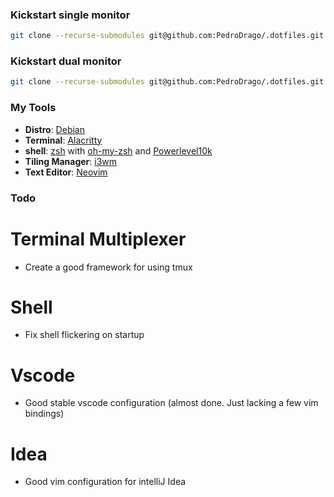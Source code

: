 ### Kickstart single monitor
```bash
git clone --recurse-submodules git@github.com:PedroDrago/.dotfiles.git && cd .dotfiles && ./install single
```

### Kickstart dual monitor
```bash
git clone --recurse-submodules git@github.com:PedroDrago/.dotfiles.git && cd .dotfiles && ./install dual
```

### My Tools
- **Distro**: [Debian](https://www.debian.org/)
- **Terminal**: [Alacritty](https://github.com/alacritty/alacritty)
- **shell**: [zsh](https://www.zsh.org/) with [oh-my-zsh](https://github.com/ohmyzsh/ohmyzsh) and [Powerlevel10k](https://github.com/romkatv/powerlevel10k)
- **Tiling Manager**: [i3wm](https://i3wm.org/)
- **Text Editor**: [Neovim](https://github.com/neovim/neovim)

### Todo
# Terminal Multiplexer
- Create a good framework for using tmux

# Shell 
- Fix shell flickering on startup

# Vscode
- Good stable vscode configuration (almost done. Just lacking a few vim bindings)

# Idea
- Good vim configuration for intelliJ Idea
